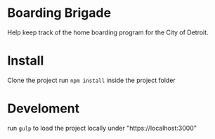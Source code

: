 # Boarding Brigade
Help keep track of the home boarding program for the City of Detroit.

# Install
Clone the project
run `npm install` inside the project folder

# Develoment
run `gulp` to load the project locally under "https://localhost:3000"
